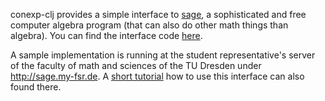 conexp-clj provides a simple interface to [sage](http://sagemath.org), a sophisticated and free computer algebra program (that can also do other math things than algebra).  You can find the interface code [here](https://github.com/exot/conexp-clj/tree/master/src/sage).

A sample implementation is running at the student representative's server of the faculty of math and sciences of the TU Dresden under http://sage.my-fsr.de.  A [short tutorial](https://sage.my-fsr.de/home/pub/0/) how to use this interface can also found there.

